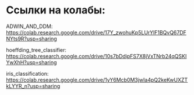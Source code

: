 # Ссылки на колабы:
ADWIN_AND_DDM: https://colab.research.google.com/drive/17Y_zwohuKp5LUrYlF1BQvQ67DFNYts9R?usp=sharing

hoeffding_tree_classifier: https://colab.research.google.com/drive/10s7bDdipFS7X8jVxTNrb24qQSKIYwXhH?usp=sharing

iris_classification: https://colab.research.google.com/drive/1yY6Mcb0M3jwIa4pQ2keKwUXZTkLYYR_n?usp=sharing
